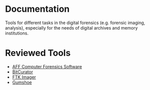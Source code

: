 # Documentation
Tools for different tasks in the digital forensics (e.g. forensic imaging, analysis), especially for the needs of digital archives and memory institutions.

# Reviewed Tools
- [AFF Computer Forensics Software](./aff.md)
- [BitCurator](./bitcurator.md)
- [FTK Imager](./ftkimager.md)
- [Gumshoe](./gumshoe.md)
